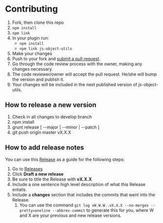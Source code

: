 # Contributing

1. Fork, then clone this repo
1. `npm install`
1. `npm link`
1. In your plugin run:
    * `npm install`
    * `npm link js-object-utils`
1. Make your changes 
1. Push to your fork and [submit a pull request](https://github.intuit.com/SBG/js-object-utils/compare/).
1. Go through the code review process with the owner, making any changes necessary.
1. The code reviewer/owner will accept the pull request. He/she will bump the version and publish it.
1. Your changes will be included in the next published version of js-object-utils.

## How to release a new version 

1. Check in all changes to develop branch
1. npm install
1. grunt release [ --major | --minor | --patch ]
1. git push origin master vX.X.X

## How to add release notes

You can use this [Release](https://github.intuit.com/SBG/depcop/releases/tag/v1.1.1) as a guide for the following steps:

1. Go to [Releases](https://github.intuit.com/SBG/js-object-utils/releases)
1. Click **Draft a new release**
1. Be sure to title the Release with **vX.X.X**
1. Include a one sentence high level description of what this Release entails. 
1. Include a **changes** section that includes the commits that went into the Release. 
    1. You can use the command `git log vW.W.W..vX.X.X --no-merges --pretty=oneline --abbrev-commit` to generate this for you, where W and X are your previous and new release versions. 
